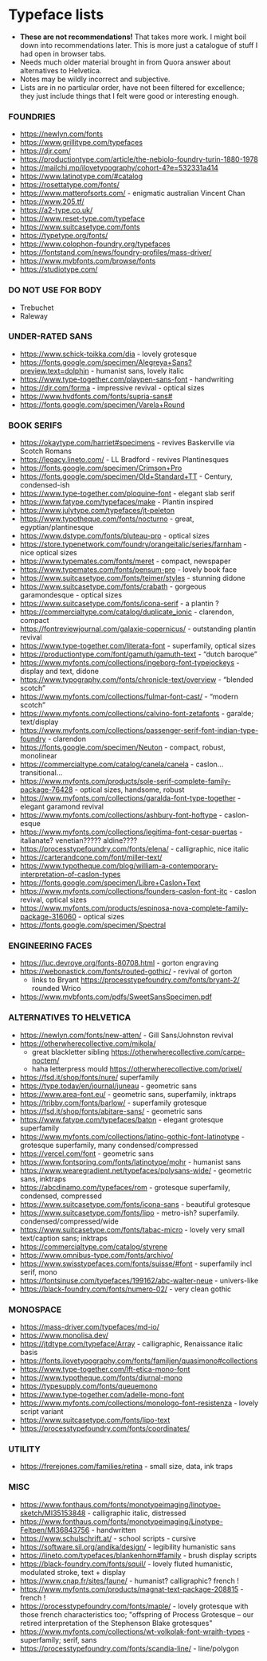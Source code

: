 # Typeface lists

* **These are not recommendations!** That takes more work.
  I might boil down into recommendations later. This is more just
  a catalogue of stuff I had open in browser tabs.
* Needs much older material brought in from Quora answer about alternatives to Helvetica.
* Notes may be wildly incorrect and subjective.
* Lists are in no particular order, have not been filtered for excellence;
  they just include things that I felt were good or interesting enough.

### FOUNDRIES

* https://newlyn.com/fonts
* https://www.grillitype.com/typefaces
* https://djr.com/
* https://productiontype.com/article/the-nebiolo-foundry-turin-1880-1978
* https://mailchi.mp/ilovetypography/cohort-4?e=532331a414
* https://www.latinotype.com/#catalog
* https://rosettatype.com/fonts/
* https://www.matterofsorts.com/ - enigmatic australian Vincent Chan
* https://www.205.tf/
* https://a2-type.co.uk/
* https://www.reset-type.com/typeface
* https://www.suitcasetype.com/fonts
* https://typetype.org/fonts/
* https://www.colophon-foundry.org/typefaces
* https://fontstand.com/news/foundry-profiles/mass-driver/
* https://www.mvbfonts.com/browse/fonts
* https://studiotype.com/

### DO NOT USE FOR BODY

* Trebuchet
* Raleway

### UNDER-RATED SANS

* https://www.schick-toikka.com/dia - lovely grotesque
* https://fonts.google.com/specimen/Alegreya+Sans?preview.text=dolphin - humanist sans, lovely italic
* https://www.type-together.com/playpen-sans-font - handwriting
* https://djr.com/forma - impressive revival - optical sizes
* https://www.hvdfonts.com/fonts/supria-sans#
* https://fonts.google.com/specimen/Varela+Round

### BOOK SERIFS

* https://okaytype.com/harriet#specimens - revives Baskerville via Scotch Romans
* https://legacy.lineto.com/ - LL Bradford - revives Plantinesques
* https://fonts.google.com/specimen/Crimson+Pro
* https://fonts.google.com/specimen/Old+Standard+TT - Century, condensed-ish
* https://www.type-together.com/ploquine-font - elegant slab serif
* https://www.fatype.com/typefaces/make - Plantin inspired
* https://www.julytype.com/typefaces/jt-peleton
* https://www.typotheque.com/fonts/nocturno - great, egyptian/plantinesque
* https://www.dstype.com/fonts/bluteau-pro - optical sizes
* https://store.typenetwork.com/foundry/orangeitalic/series/farnham - nice optical sizes
* https://www.typemates.com/fonts/meret - compact, newspaper
* https://www.typemates.com/fonts/pensum-pro - lovely book face
* https://www.suitcasetype.com/fonts/teimer/styles - stunning didone
* https://www.suitcasetype.com/fonts/crabath - gorgeous garamondesque - optical sizes
* https://www.suitcasetype.com/fonts/icona-serif - a plantin ?
* https://commercialtype.com/catalog/duplicate_ionic - clarendon, compact
* https://fontreviewjournal.com/galaxie-copernicus/ - outstanding plantin revival
* https://www.type-together.com/literata-font - superfamily, optical sizes
* https://productiontype.com/font/gamuth/gamuth-text - “dutch baroque”
* https://www.myfonts.com/collections/ingeborg-font-typejockeys - display and text, didone
* https://www.typography.com/fonts/chronicle-text/overview - “blended scotch”
* https://www.myfonts.com/collections/fulmar-font-cast/ - “modern scotch”
* https://www.myfonts.com/collections/calvino-font-zetafonts - garalde; text/display
* https://www.myfonts.com/collections/passenger-serif-font-indian-type-foundry - clarendon
* https://fonts.google.com/specimen/Neuton - compact, robust, monolinear
* https://commercialtype.com/catalog/canela/canela - caslon... transitional...
* https://www.myfonts.com/products/sole-serif-complete-family-package-76428 - optical sizes, handsome, robust
* https://www.myfonts.com/collections/garalda-font-type-together - elegant garamond revival
* https://www.myfonts.com/collections/ashbury-font-hoftype - caslon-esque
* https://www.myfonts.com/collections/legitima-font-cesar-puertas - italianate? venetian????? aldine????
* https://processtypefoundry.com/fonts/elena/ - calligraphic, nice italic
* https://carterandcone.com/font/miller-text/
* https://www.typotheque.com/blog/william-a-contemporary-interpretation-of-caslon-types
* https://fonts.google.com/specimen/Libre+Caslon+Text
* https://www.myfonts.com/collections/founders-caslon-font-itc - caslon revival, optical sizes
* https://www.myfonts.com/products/espinosa-nova-complete-family-package-316060 - optical sizes
* https://fonts.google.com/specimen/Spectral

### ENGINEERING FACES

* https://luc.devroye.org/fonts-80708.html - gorton engraving
* https://webonastick.com/fonts/routed-gothic/ - revival of gorton
  - links to Bryant https://processtypefoundry.com/fonts/bryant-2/ rounded Wrico
* https://www.mvbfonts.com/pdfs/SweetSansSpecimen.pdf

### ALTERNATIVES TO HELVETICA

* https://newlyn.com/fonts/new-atten/ - Gill Sans/Johnston revival
* https://otherwherecollective.com/mikola/
  - great blackletter sibling https://otherwherecollective.com/carpe-noctem/
  - haha letterpress mould https://otherwherecollective.com/prixel/
* https://fsd.it/shop/fonts/nure/ superfamily
* https://type.today/en/journal/juneau - geometric sans
* https://www.area-font.eu/ - geometric sans, superfamily, inktraps
* https://tribby.com/fonts/barlow/ - superfamily grotesque
* https://fsd.it/shop/fonts/abitare-sans/ - geometric sans
* https://www.fatype.com/typefaces/baton - elegant grotesque superfamily
* https://www.myfonts.com/collections/latino-gothic-font-latinotype - grotesque superfamily, many condensed/compressed
* https://vercel.com/font - geometric sans
* https://www.fontspring.com/fonts/latinotype/mohr - humanist sans
* https://www.wearegradient.net/typefaces/polysans-wide/ - geometric sans, inktraps
* https://abcdinamo.com/typefaces/rom - grotesque superfamily, condensed, compressed
* https://www.suitcasetype.com/fonts/icona-sans - beautiful grotesque
* https://www.suitcasetype.com/fonts/lipo - metro-ish? superfamily. condensed/compressed/wide
* https://www.suitcasetype.com/fonts/tabac-micro - lovely very small text/caption sans; inktraps
* https://commercialtype.com/catalog/styrene
* https://www.omnibus-type.com/fonts/archivo/
* https://www.swisstypefaces.com/fonts/suisse/#font - superfamily incl serif, mono
* https://fontsinuse.com/typefaces/199162/abc-walter-neue - univers-like
* https://black-foundry.com/fonts/numero-02/ - very clean gothic

### MONOSPACE

* https://mass-driver.com/typefaces/md-io/
* https://www.monolisa.dev/
* https://jtdtype.com/typeface/Array - calligraphic, Renaissance italic basis
* https://fonts.ilovetypography.com/fonts/familjen/quasimono#collections
* https://www.type-together.com/lft-etica-mono-font
* https://www.typotheque.com/fonts/diurnal-mono
* https://typesupply.com/fonts/queuemono
* https://www.type-together.com/adelle-mono-font
* https://www.myfonts.com/collections/monologo-font-resistenza - lovely script variant
* https://www.suitcasetype.com/fonts/lipo-text
* https://processtypefoundry.com/fonts/coordinates/

### UTILITY

* https://frerejones.com/families/retina - small size, data, ink traps

### MISC

* https://www.fonthaus.com/fonts/monotypeimaging/linotype-sketch/MI35153848 - calligraphic italic, distressed
* https://www.fonthaus.com/fonts/monotypeimaging/Linotype-Feltpen/MI36843756 - handwritten
* https://www.schulschrift.at/ - school scripts - cursive
* https://software.sil.org/andika/design/ - legibility humanistic sans
* https://lineto.com/typefaces/blankenhorn#family - brush display scripts
* https://black-foundry.com/fonts/squil/ - lovely fluted humanistic, modulated stroke, text + display
* https://www.cnap.fr/sites/faune/ - humanist? calligraphic? french !
* https://www.myfonts.com/products/magnat-text-package-208815 - french !
* https://processtypefoundry.com/fonts/maple/ - lovely grotesque with those french characteristics too; "offspring of Process Grotesque – our retired interpretation of the Stephenson Blake grotesques"
* https://www.myfonts.com/collections/wt-volkolak-font-wraith-types - superfamily; serif, sans
* https://processtypefoundry.com/fonts/scandia-line/ - line/polygon
